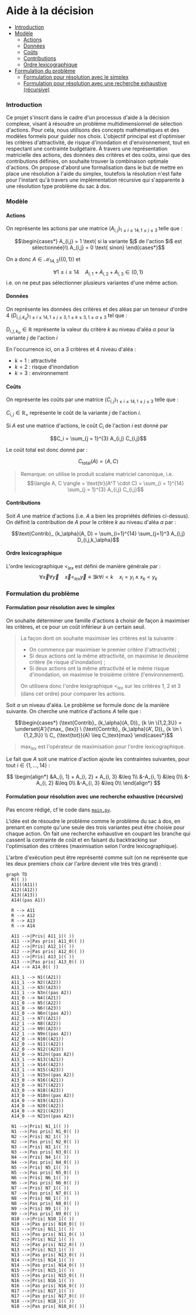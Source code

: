# Aide à la décision

+ [Introduction](#introduction)
+ [Modèle](#mod-le)
  - [Actions](#actions)
  - [Données](#donn-es)
  - [Coûts](#co-ts)
  - [Contributions](#contributions)
  - [Ordre lexicographique](#ordre-lexicographique)
+ [Formulation du problème](#formulation-du-probl-me)
  - [Formulation pour résolution avec le simplex](#formulation-pour-r-solution-avec-le-simplex)
  - [Formulation pour résolution avec une recherche exhaustive (récursive)](#formulation-pour-r-solution-avec-une-recherche-exhaustive--r-cursive-)


### Introduction
Ce projet s'inscrit dans le cadre d'un processus d'aide à la décision complexe, visant à résoudre un problème multidimensionnel de sélection d'actions. Pour cela, nous utilisons des concepts mathématiques et des modèles formels pour guider nos choix. L'objectif principal est d'optimiser les critères d'attractivité, de risque d'inondation et d'environnement, tout en respectant une contrainte budgétaire. À travers une représentation matricielle des actions, des données des critères et des coûts, ainsi que des contributions définies, on souhaite trouver la combinaison optimale d'actions. On propose d'abord une formalisation dans le but de mettre en place une résolution à l'aide du simplex, toutefois la résolution n'est faite pour l'instant qu'à travers une implémentation récursive qui s'apparente à une résolution type problème du sac à dos.

### Modèle

#### Actions

On représente les actions par une matrice $(A_{i,j})_{1\leq i\leq 14, 1 \leq j \leq 3}$ telle que :

$$\begin{cases*}
A_{i,j} = 1 \text{ si la variante $j$ de l'action $i$ est sélectionnée}\\
A_{i,j} = 0 \text{ sinon}
\end{cases*}$$

On a donc $A\in\mathcal{M}_{14,3}(\{0,1\})$ et

$$\forall 1 \leq i \leq 14 \quad A_{i, 1} + A_{i, 2} + A_{i, 3} \in \{0,1\}$$
i.e. on ne peut pas sélectionner plusieurs variantes d'une même action.

#### Données

On représente les données des critères et des aléas par un tenseur d'ordre 4 $(D_{i,j,k_\alpha})_{1 \leq i \leq 14, 1 \leq j \leq 3, 1 \leq k \leq 3, 1 \leq \alpha \leq 3}$ tel que :

$D_{i,j,k_\alpha} \in \mathbb{R}$ représente la valeur du critère $k$ au niveau d'aléa $\alpha$ pour la variante $j$ de l'action $i$

En l'occurrence ici, on a 3 critères et 4 niveau d'aléa :

-   $k = 1$ : attractivité
-   $k = 2$ : risque d'inondation
-   $k = 3$ : environnement

#### Coûts

On représente les coûts par une matrice $(C_{i, j})_{1 \leq i \leq 14, 1 \leq j \leq 3}$ telle que :

$C_{i,j} \in \mathbb{R}_+$ représente le coût de la variante $j$ de l'action $i$.

Si $A$ est une matrice d'actions, le coût $C_i$ de l'action $i$ est donné par

$$C_i = \sum_{j = 1}^{3} A_{i,j} C_{i,j}$$

Le coût total est donc donné par :

$$C_\text{total}(A) = \langle A, C \rangle$$

> Remarque: on utilise le produit scalaire matriciel canonique, i.e.
> $$\langle A, C \rangle = \text{tr}(A^T \cdot C) = \sum_{i = 1}^{14} \sum_{j = 1}^{3} A_{i,j} C_{i,j}$$

#### Contributions

Soit $A$ une matrice d'actions (i.e. $A$ a bien les propriétés définies ci-dessus). On définit la contribution de $A$ pour le critère $k$ au niveau d'aléa $\alpha$ par :

$$\text{Contrib}_ {k_\alpha}(A, D) = \sum_{i=1}^{14} \sum_{j=1}^3 A_{i,j} D_{i,j,k_\alpha}$$

#### Ordre lexicographique

L'ordre lexicographique $<_ {lex}$ est défini de manière générale par :
$$\forall \vec{x} \forall \vec{y} \quad \vec{x} <_{lex} \vec{y} \equiv \exists k \forall i < k \quad x_i = y_i \land x_k < y_k$$

### Formulation du problème

#### Formulation pour résolution avec le simplex

On souhaite déterminer une famille d'actions à choisir de façon à maximiser les critères, et ce pour un coût inférieur à un certain seuil.

> La façon dont on souhaite maximiser les critères est la suivante :
>
> -   On commence par maximiser le premier critère (l'attractivité) ;
> -   Si deux actions ont la même attractivité, on maximise le deuxième critère (le risque d'inondation) ;
> -   Si deux actions ont la même attractivité et le même risque d'inondation, on maximise le troisième critère (l'environnement).
>
> On utilisera donc l'ordre lexigraphique $<_ {lex}$ sur les critères 1, 2 et 3 (dans cet ordre) pour comparer les actions.

Soit $\alpha$ un niveau d'aléa. Le problème se formule donc de la manière suivante.
On cherche une matrice d'actions $A$ telle que :

$$\begin{cases*}
(\text{Contrib}_ {k_\alpha}(A, D))_ {k \in \{1,2,3\}} = \underset{A'}{\max_ {lex}} \ (\text{Contrib}_ {k_\alpha}(A', D))_ {k \in \{1,2,3\}} \\
C_ {\text{tot}}(A) \leq C_\text{max}
\end{cases*}$$

> $\max_ {lex}$ est l'opérateur de maximisation pour l'ordre lexicographique.

Le fait que $A$ soit une matrice d'action ajoute les contraintes suivantes, pour tout $i \in \{1, \dots, 14\}$ :

$$
\begin{align*}
&A_{i, 1} + A_{i, 2} + A_{i, 3} &\leq 1\\
&-A_{i, 1} &\leq 0\\
&-A_{i, 2} &\leq 0\\
&-A_{i, 3} &\leq 0\\
\end{align*}
$$

#### Formulation pour résolution avec une recherche exhaustive (récursive)
Pas encore rédigé, cf le code dans [`main.py`](./main.py).

L'idée est de résoudre le problème comme le problème du sac à dos, en prenant en compte qu'une seule des trois variantes peut être choisie pour chaque action. On fait une recherche exhaustive en coupant les branche qui cassent la contrainte de coût et en faisant du backtracking sur l'optimisation des critères (maximisation selon l'ordre lexicographique).

L'arbre d'exécution peut être représenté comme suit (on ne représente que les deux premiers choix car l'arbre devient vite très très grand) :

```mermaid
graph TD
  R(( ))
  A11((A11))
  A12((A12))
  A13((A13))
  A14((pas A1))

  R --> A11
  R --> A12
  R --> A13
  R --> A14

  A11 -->|Pris| A11_1(( ))
  A11 -->|Pas pris| A11_0(( ))
  A12 -->|Pris| A12_1(( ))
  A12 -->|Pas pris| A12_0(( ))
  A13 -->|Pris| A13_1(( ))
  A13 -->|Pas pris| A13_0(( ))
  A14 --> A14_0(( ))

  A11_1 --> N1((A21))
  A11_1 --> N2((A22))
  A11_1 --> N3((A23))
  A11_1 --> N3n((pas A2))
  A11_0 --> N4((A21))
  A11_0 --> N5((A22))
  A11_0 --> N6((A23))
  A11_0 --> N6n((pas A2))
  A12_1 --> N7((A21))
  A12_1 --> N8((A22))
  A12_1 --> N9((A23))
  A12_1 --> N9n((pas A2))
  A12_0 --> N10((A21))
  A12_0 --> N11((A22))
  A12_0 --> N12((A23))
  A12_0 --> N12n((pas A2))
  A13_1 --> N13((A21))
  A13_1 --> N14((A22))
  A13_1 --> N15((A23))
  A13_1 --> N15n((pas A2))
  A13_0 --> N16((A21))
  A13_0 --> N17((A22))
  A13_0 --> N18((A23))
  A13_0 --> N18n((pas A2))
  A14_0 --> N19((A21))
  A14_0 --> N20((A22))
  A14_0 --> N21((A23))
  A14_0 --> N21n((pas A2))

  N1 -->|Pris| N1_1(( ))
  N1 -->|Pas pris| N1_0(( ))
  N2 -->|Pris| N2_1(( ))
  N2 -->|Pas pris| N2_0(( ))
  N3 -->|Pris| N3_1(( ))
  N3 -->|Pas pris| N3_0(( ))
  N4 -->|Pris| N4_1(( ))
  N4 -->|Pas pris| N4_0(( ))
  N5 -->|Pris| N5_1(( ))
  N5 -->|Pas pris| N5_0(( ))
  N6 -->|Pris| N6_1(( ))
  N6 -->|Pas pris| N6_0(( ))
  N7 -->|Pris| N7_1(( ))
  N7 -->|Pas pris| N7_0(( ))
  N8 -->|Pris| N8_1(( ))
  N8 -->|Pas pris| N8_0(( ))
  N9 -->|Pris| N9_1(( ))
  N9 -->|Pas pris| N9_0(( ))
  N10 -->|Pris| N10_1(( ))
  N10 -->|Pas pris| N10_0(( ))
  N11 -->|Pris| N11_1(( ))
  N11 -->|Pas pris| N11_0(( ))
  N12 -->|Pris| N12_1(( ))
  N12 -->|Pas pris| N12_0(( ))
  N13 -->|Pris| N13_1(( ))
  N13 -->|Pas pris| N13_0(( ))
  N14 -->|Pris| N14_1(( ))
  N14 -->|Pas pris| N14_0(( ))
  N15 -->|Pris| N15_1(( ))
  N15 -->|Pas pris| N15_0(( ))
  N16 -->|Pris| N16_1(( ))
  N16 -->|Pas pris| N16_0(( ))
  N17 -->|Pris| N17_1(( ))
  N17 -->|Pas pris| N17_0(( ))
  N18 -->|Pris| N18_1(( ))
  N18 -->|Pas pris| N18_0(( ))
```

